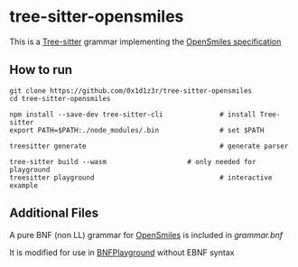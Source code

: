 # tree-sitter-opensmiles
This is a [Tree-sitter](https://github.com/tree-sitter/tree-sitter) grammar implementing the [OpenSmiles specification](http://opensmiles.org/opensmiles.html)

## How to run
	git clone https://github.com/0x1d1z3r/tree-sitter-opensmiles
 	cd tree-sitter-opensmiles
  
	npm install --save-dev tree-sitter-cli				# install Tree-sitter
	export PATH=$PATH:./node_modules/.bin 				# set $PATH 
 
	treesitter generate                   				# generate parser 
 
 	tree-sitter build --wasm					# only needed for playground
	treesitter playground                 				# interactive example
     

## Additional Files
A pure BNF (non LL) grammar for [OpenSmiles](http://opensmiles.org/) is included in *grammar.bnf*

It is modified for use in [BNFPlayground](https://github.com/paul-kline/bnf-playground) without EBNF syntax

